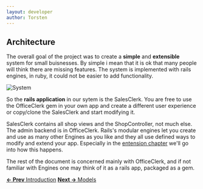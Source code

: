 ```yaml
---
layout: developer
author: Torsten
---
```


## Architecture

The overall goal of the project was to create a **simple** and **extensible** system for small buisnesses.
By simple i mean that it is ok that many people will think there are missing features. The system is implemented 
with rails engines, in ruby, it could not be easier to add functionality.

![System](http://yuml.me/bf8c0f49)

So the **rails application** in our sytem is the SalesClerk. You are free to use the OfficeClerk gem in your own 
app and create a different user experience or copy/clone the SalesClerk and start modifying it.

SalesClerk contains all shop views and the ShopController, not much else. The admin backend is in OfficeClerk. Rails's
modular engines let you create and use as many other Engines as you like and they all use defined ways to modify
and extend your app. Especially in the [entension chapter](/developer_guide/06_extensions.html) we'll go into how this happens.

The rest of the document is concerned mainly with OfficeClerk, and if not familiar with Engines one may think of it as
a rails app, packaged as a gem.


[**<- Prev** Introduction](01_index.html)    [**Next ->** Models](03_models.html)



